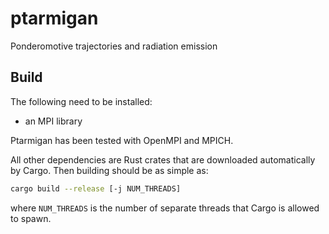 # ptarmigan

Ponderomotive trajectories and radiation emission

## Build

The following need to be installed:

* an MPI library

Ptarmigan has been tested with OpenMPI and MPICH.

All other dependencies are Rust crates that are downloaded automatically by Cargo. Then building should be as simple as:

```bash
cargo build --release [-j NUM_THREADS]
```

where `NUM_THREADS` is the number of separate threads that Cargo is allowed to spawn.
